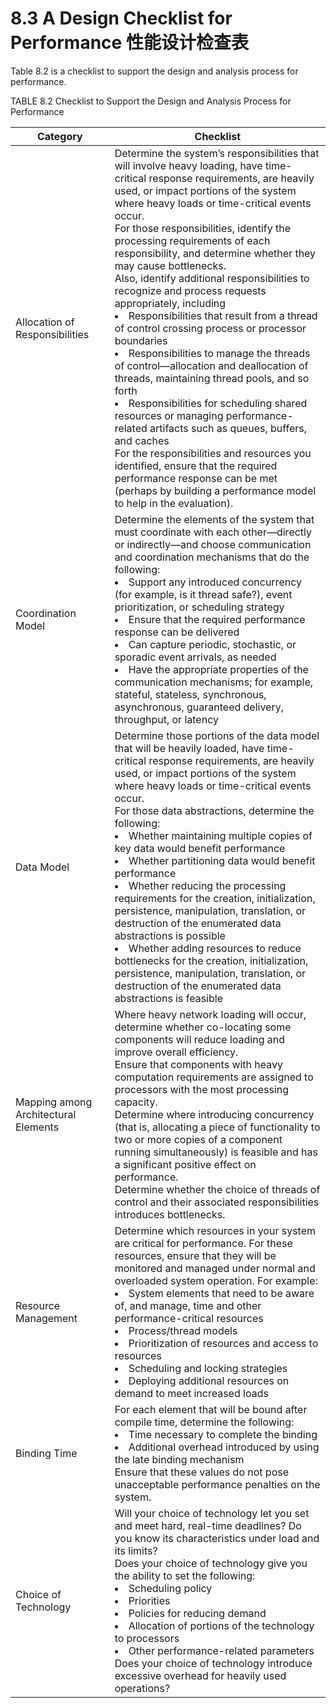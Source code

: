 8.3 A Design Checklist for Performance 性能设计检查表
===

Table 8.2 is a checklist to support the design and analysis process for performance.

TABLE 8.2 Checklist to Support the Design and Analysis Process for Performance

Category | Checklist
---|---
Allocation of Responsibilities | Determine the system’s responsibilities that will involve heavy loading, have time-critical response requirements, are heavily used, or impact portions of the system where heavy loads or time-critical events occur.  <br>For those responsibilities, identify the processing requirements of each responsibility, and determine whether they may cause bottlenecks. <br>Also, identify additional responsibilities to recognize and process requests appropriately, including <li> Responsibilities that result from a thread of control crossing process or processor boundaries <li> Responsibilities to manage the threads of control—allocation and deallocation of threads, maintaining thread pools, and so forth <li> Responsibilities for scheduling shared resources or managing performance-related artifacts such as queues, buffers, and caches <br>For the responsibilities and resources you identified, ensure that the required performance response can be met (perhaps by building a performance model to help in the evaluation). 
Coordination Model | Determine the elements of the system that must coordinate with each other—directly or indirectly—and choose communication and coordination mechanisms that do the following: <br> <li> Support any introduced concurrency (for example, is it thread safe?), event prioritization, or scheduling strategy <li> Ensure that the required performance response can be delivered <li> Can capture periodic, stochastic, or sporadic event arrivals, as needed <li> Have the appropriate properties of the communication mechanisms; for example, stateful, stateless, synchronous, asynchronous, guaranteed delivery, throughput, or latency 
Data Model | Determine those portions of the data model that will be heavily loaded, have time-critical response requirements, are heavily used, or impact portions of the system where heavy loads or time-critical events occur. <br>For those data abstractions, determine the following: <li> Whether maintaining multiple copies of key data would benefit performance <li> Whether partitioning data would benefit performance <li> Whether reducing the processing requirements for the creation, initialization, persistence, manipulation, translation, or destruction of the enumerated data abstractions is possible <li> Whether adding resources to reduce bottlenecks for the creation, initialization, persistence, manipulation, translation, or destruction of the enumerated data abstractions is feasible 
Mapping among Architectural Elements | Where heavy network loading will occur, determine whether co-locating some components will reduce loading and improve overall efficiency. <br>Ensure that components with heavy computation requirements are assigned to processors with the most processing capacity. <br>Determine where introducing concurrency (that is, allocating a piece of functionality to two or more copies of a component running simultaneously) is feasible and has a significant positive effect on performance. <br>Determine whether the choice of threads of control and their associated responsibilities introduces bottlenecks. 
Resource Management | Determine which resources in your system are critical for performance. For these resources, ensure that they will be monitored and managed under normal and overloaded system operation. For example: <br> <li> System elements that need to be aware of, and manage, time and other performance-critical resources <li> Process/thread models <li> Prioritization of resources and access to resources <li> Scheduling and locking strategies <li> Deploying additional resources on demand to meet increased loads
Binding Time | For each element that will be bound after compile time, determine the following: <br> <li> Time necessary to complete the binding <li> Additional overhead introduced by using the late binding mechanism <br>Ensure that these values do not pose unacceptable performance penalties on the system. 
Choice of Technology | Will your choice of technology let you set and meet hard, real-time deadlines? Do you know its characteristics under load and its limits? <br>Does your choice of technology give you the ability to set the following: <br> <li> Scheduling policy <li> Priorities <li> Policies for reducing demand <li> Allocation of portions of the technology to processors <li> Other performance-related parameters <br>Does your choice of technology introduce excessive overhead for heavily used operations?

